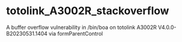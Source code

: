 # totolink_A3002R_stackoverflow
A buffer overflow vulnerability in /bin/boa on totolink  A3002R V4.0.0-B20230531.1404 via formParentControl

